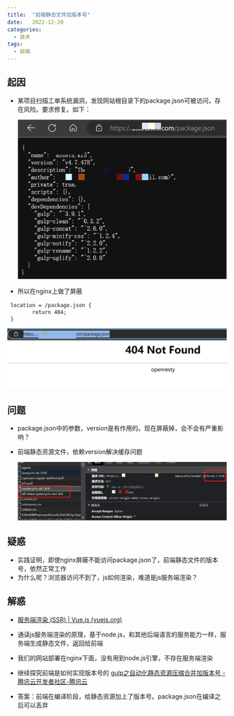 ```yaml
---
title:  "前端静态文件加版本号"
date:   2022-12-20
categories:
  - 技术
tags:
  - 前端
---
```


## **起因**

- 某项目扫描工单系统漏洞，发现网站根目录下的package.json可被访问，存在风险。要求修复。如下：

	![img](../../.vuepress/public/img/in-post/MTMxMDI3MDI1MTY4MjgxODI_145461_EG3DI1-yjCVHUTCj_1671523874.png)        

- 所以在nginx上做了屏蔽

```
 location = /package.json {
        return 404;
 }
```
![img](../../.vuepress/public/img/in-post/MTMxMDI3MDI1MTY4MjgxODI_557402_tAr36pqOQj1xiL85_1671524240.png)        

## **问题**

- package.json中的参数，version是有作用的。现在屏蔽掉，会不会有严重影响？
- 前端静态资源文件，依赖version解决缓存问题

	![img](../../.vuepress/public/img/in-post/MTMxMDI3MDI1MTY4MjgxODI_288228_1Xar_2TdZWq8Jg___1671524444.png)        


## **疑惑**

- 实践证明，即使nginx屏蔽不能访问package.json了，前端静态文件的版本号，依然正常工作
- 为什么呢？浏览器访问不到了，js如何渲染，难道是js服务端渲染？

## **解惑**

- [服务端渲染 (SSR) | Vue.js (vuejs.org)](https://cn.vuejs.org/guide/scaling-up/ssr.html)

- 通读js服务端渲染的原理，基于node.js，和其他后端语言的服务能力一样，服务端生成静态文件，返回给前端
- 我们的网站部署在nginx下面，没有用到node.js引擎，不存在服务端渲染
- 继续探究前端是如何实现版本号的
	[gulp之自动化静态资源压缩合并加版本号 - 腾讯云开发者社区-腾讯云](https://cloud.tencent.com/developer/article/2047177?from=15425)

- 答案：前端在编译阶段，给静态资源加上了版本号。package.json在编译之后可以丢弃